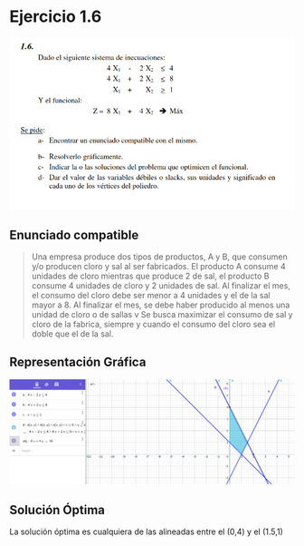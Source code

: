 # Ejercicio 1.6

![](enunciados/1-6.png)

## Enunciado compatible

> Una empresa produce dos tipos de productos, A y B, que consumen y/o producen cloro y sal al ser fabricados. El producto A consume 4 unidades de cloro mientras que produce 2 de sal, el producto B consume 4 unidades de cloro y 2 unidades de sal.
> Al finalizar el mes, el consumo del cloro debe ser menor a 4 unidades y el de la sal mayor a 8.
> Al finalizar el mes, se debe haber producido al menos una unidad de cloro o de sallas v
> Se busca maximizar el consumo de sal y cloro de la fabrica, siempre y cuando el consumo del cloro sea el doble que el de la sal.

## Representación Gráfica

![](img/1-6.png)

## Solución Óptima

La solución óptima es cualquiera de las alineadas entre el (0,4) y el (1.5,1)
